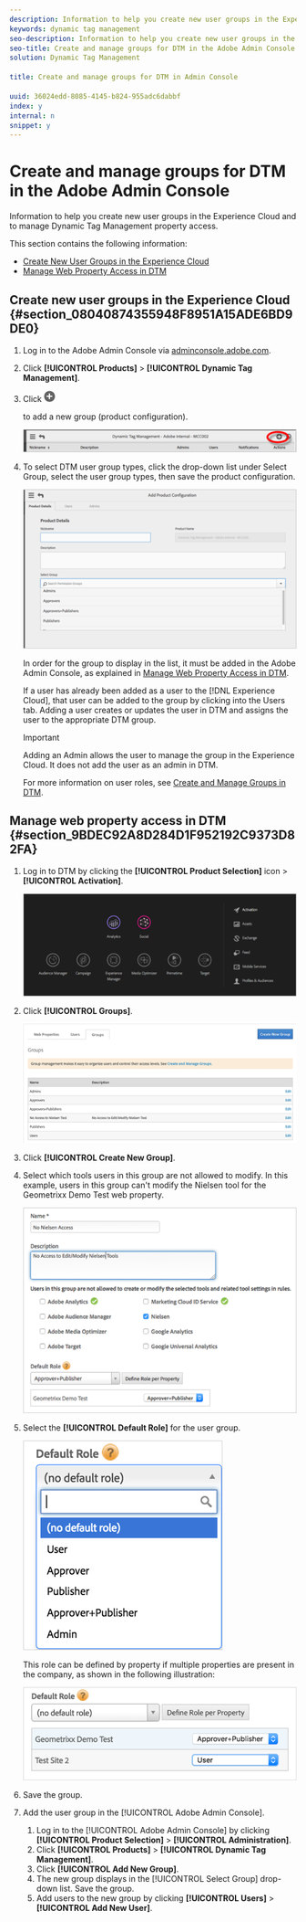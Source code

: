 ```yaml
---
description: Information to help you create new user groups in the Experience Cloud and to manage Dynamic Tag Management property access.
keywords: dynamic tag management
seo-description: Information to help you create new user groups in the Adobe Experience Cloud and to manage Adobe Dynamic Tag Management property access.
seo-title: Create and manage groups for DTM in the Adobe Admin Console
solution: Dynamic Tag Management

title: Create and manage groups for DTM in Admin Console

uuid: 36024edd-8085-4145-b824-955adc6dabbf
index: y
internal: n
snippet: y
---
```


# Create and manage groups for DTM in the Adobe Admin Console

Information to help you create new user groups in the Experience Cloud and to manage Dynamic Tag Management property access.

This section contains the following information:

* [Create New User Groups in the Experience Cloud](../administration/c-create-manage-groups-enterprise-dashboard.md#section_08040874355948F8951A15ADE6BD9DE0) 
* [Manage Web Property Access in DTM](../administration/c-create-manage-groups-enterprise-dashboard.md#section_9BDEC92A8D284D1F952192C9373D82FA)

## Create new user groups in the Experience Cloud {#section_08040874355948F8951A15ADE6BD9DE0}

1. Log in to the Adobe Admin Console via [adminconsole.adobe.com](https://adminconsole.adobe.com/). 
1. Click **[!UICONTROL Products]** > **[!UICONTROL Dynamic Tag Management]**. 
1. Click  ![](assets/icon_expand.png)

   to add a new group (product configuration).

   ![](assets/add-group-new.png)

1. To select DTM user group types, click the drop-down list under Select Group, select the user group types, then save the product configuration.

   ![](assets/groups1.png)

   In order for the group to display in the list, it must be added in the Adobe Admin Console, as explained in [Manage Web Property Access in DTM](../administration/c-create-manage-groups-enterprise-dashboard.md#section_9BDEC92A8D284D1F952192C9373D82FA).

   If a user has already been added as a user to the [!DNL Experience Cloud], that user can be added to the group by clicking into the Users tab. Adding a user creates or updates the user in DTM and assigns the user to the appropriate DTM group.

   >[!IMPORTANT]
   >
   >Adding an Admin allows the user to manage the group in the Experience Cloud. It does not add the user as an admin in DTM.

   For more information on user roles, see [Create and Manage Groups in DTM](../administration/groups.md#concept_6494F1EF2400457ABCED8D860951CD36).

## Manage web property access in DTM {#section_9BDEC92A8D284D1F952192C9373D82FA}

1. Log in to DTM by clicking the **[!UICONTROL Product Selection]** icon > **[!UICONTROL Activation]**.

   ![](assets/activation.png)

1. Click **[!UICONTROL Groups]**.

   ![](assets/groups-dtm.png)

1. Click **[!UICONTROL Create New Group]**. 
1. Select which tools users in this group are not allowed to modify. In this example, users in this group can't modify the Nielsen tool for the Geometrixx Demo Test web property.

   ![](assets/nielsen.png)

1. Select the **[!UICONTROL Default Role]** for the user group.

   ![](assets/default-role.png)

   This role can be defined by property if multiple properties are present in the company, as shown in the following illustration:

   ![](assets/default-role-2.png)

1. Save the group.
1. Add the user group in the [!UICONTROL Adobe Admin Console].
   1. Log in to the [!UICONTROL Adobe Admin Console] by clicking **[!UICONTROL Product Selection]** > **[!UICONTROL Administration]**.
   1. Click **[!UICONTROL Products]** > **[!UICONTROL Dynamic Tag Management]**.
   1. Click **[!UICONTROL Add New Group]**.
   1. The new group displays in the [!UICONTROL Select Group] drop-down list. Save the group.
   1. Add users to the new group by clicking **[!UICONTROL Users]** > **[!UICONTROL Add New User]**.

